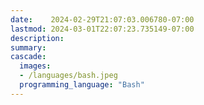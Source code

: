 ```yaml
---
date:    2024-02-29T21:07:03.006780-07:00
lastmod: 2024-03-01T22:07:23.735149-07:00
description: 
summary:     
cascade:
  images:
  - /languages/bash.jpeg
  programming_language: "Bash"
---
```

